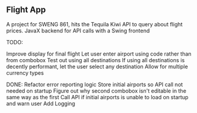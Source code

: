 ## Flight App

A project for SWENG 861, hits the Tequila Kiwi API to query about flight prices. JavaX backend for API calls with a Swing frontend

TODO:

Improve display for final flight
Let user enter airport using code rather than from combobox
Test out using all destinations
	If using all destinations is decently performant, let the user select any destination
Allow for multiple currency types


DONE:
Refactor error reporting logic
Store initial airports so API call not needed on startup
Figure out why second combobox isn't editable in the same way as the first
Call API if initial airports is unable to load on startup and warn user
Add Logging